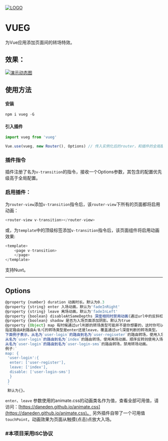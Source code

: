 [![](https://raw.githubusercontent.com/jaweii/vueg/master/image/vueg.JPG "LOGO")](https://raw.githubusercontent.com/jaweii/vueg/master/image/vueg.JPG)

# VUEG

为Vue应用添加页面间的转场特效。


## 效果：

[![](https://raw.githubusercontent.com/jaweii/vueg/master/image/GIF.gif "演示动态图")](https://raw.githubusercontent.com/jaweii/vueg/master/image/GIF.gif)


## 使用方法  

#### 安装

```js
npm i vueg -G
```

#### 引入插件
```js
import vueg from 'vueg'

Vue.use(vueg, new Router(), Options) // 传入实例化后的router，和插件的全局配置

```
### 插件指令
插件注册了名为`v-transition`的指令，接收一个Options参数，其包含的配置优先级高于全局配置。

### 启用插件：

为`router-view`添加`v-transition`指令后，该`router-view`下所有的页面都将启用动画：
```js
<router-view v-transition></router-view>
```
或，为`template`中的顶级标签添加`v-transition`指令后，该页面组件将启用动画效果:
```js
<template>
    <page v-transition>
    </page>
</template>
```

支持Nuxt。


---

## Options

```js
@property {number} duration 动画时长。默认为0.3
@property {string} enter 入场动画，默认为'fadeInRight'
@property {string} leave 离场动画，默认为'fadeInLeft'
@property {boolean} disableAtSameDepths 深度相同时禁用动画(通过url中的反斜杠数量/判断)。默认为false
@property {boolean} shadow 是否为入场页面添加阴影。默认为true
@property {Object} map 有时候通过url判断的转场类型可能并不是你想要的，这时你可以使用map选项。
指定路由A到路由A/B/C的转场类型是enter还是leave，覆盖通过url深度判断的转场类型。
下面例子表示，从名为`user-login`的路由到名为`user-regiseter`的路由转场，使用入场动画，顺序反转则使用离场动画。
从名为`user-login`的路由到名为`index`的路由转场，使用离场动画，顺序反转则使用入场动画。
从名为`user-login`的路由到名为`user-login-sms`的路由转场，禁用转场动画。
例子:`
map: {
 'user-login':{
  enter: ['user-register'],
  leave: ['index'],
  disable: ['user-login-sms']
  }
 }
 `
 默认为{}。

```

`enter`、`leave` 参数使用的animate.css的动画类名作为值，查看全部可用值，请访问：[https://daneden.github.io/animate.css](https://daneden.github.io/animate.css)。
另外插件自带了一个可用值 `touchPoint`，动画效果为页面从触摸(点击)点放大入场。


### #本项目采用ISC协议